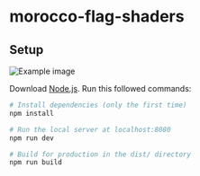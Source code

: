 # morocco-flag-shaders

## Setup

<img src="[https://example.com/images/example.png](https://awesomescreenshot.s3.amazonaws.com/image/4119631/39456091-1c0ea4e4b2f10a1c5bc17b4cb109669a.png?X-Amz-Algorithm=AWS4-HMAC-SHA256&X-Amz-Credential=AKIAJSCJQ2NM3XLFPVKA%2F20230502%2Fus-east-1%2Fs3%2Faws4_request&X-Amz-Date=20230502T122830Z&X-Amz-Expires=28800&X-Amz-SignedHeaders=host&X-Amz-Signature=5f599dee68365e1cde7fdd238917a2f43a2ba96425ead8c7c852627da23fcc82)" alt="Example image">

Download [Node.js](https://nodejs.org/en/download/).
Run this followed commands:

```bash
# Install dependencies (only the first time)
npm install

# Run the local server at localhost:8080
npm run dev

# Build for production in the dist/ directory
npm run build
```
